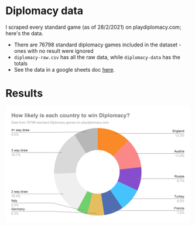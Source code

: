 # Diplomacy data
I scraped every standard game (as of 28/2/2021) on playdiplomacy.com; here's the data.

- There are 76798 standard diplomacy games included in the dataset - ones with no result were ignored
- `diplomacy-raw.csv` has all the raw data, while `diplomacy-data` has the totals 
- See the data in a google sheets doc [here](https://docs.google.com/spreadsheets/d/1ly2ZNI3dyMGDnY0YTsxezdPNtWYugpTxTfrSXItgpbY/edit?usp=sharing).

# Results

![](img/chart.svg)